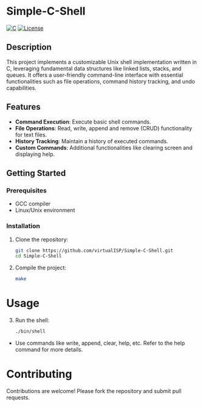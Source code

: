# Simple-C-Shell

[![C](https://img.shields.io/badge/C-A8B9CC?style=for-the-badge&logo=c&logoColor=white)](https://www.iso.org/standard/74528.html)
[![License](https://img.shields.io/badge/License-MIT-blue.svg)](LICENSE)


## Description

This project implements a customizable Unix shell implementation written in C, leveraging fundamental data structures like linked lists, stacks, and queues. It offers a user-friendly command-line interface with essential functionalities such as file operations, command history tracking, and undo capabilities.

## Features

- **Command Execution**: Execute basic shell commands.
- **File Operations**: Read, write, append and remove (CRUD) functionality for text files.
- **History Tracking**: Maintain a history of executed commands.
- **Custom Commands**: Additional functionalities like clearing screen and displaying help.

## Getting Started

### Prerequisites

- GCC compiler
- Linux/Unix environment

### Installation

1. Clone the repository:
   ```bash
   git clone https://github.com/virtualISP/Simple-C-Shell.git
   cd Simple-C-Shell
2. Compile the project:
   ```bash
   make
# Usage
3. Run the shell:
   ```bash
   ./bin/shell
- Use commands like write, append, clear, help, etc. Refer to the help command for more details.
# Contributing
Contributions are welcome! Please fork the repository and submit pull requests.


